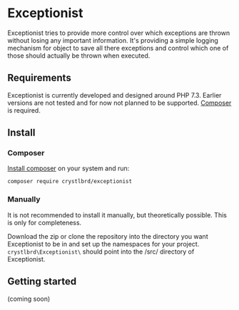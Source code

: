 # Exceptionist

Exceptionist tries to provide more control over which exceptions are thrown without losing any important information. It's providing a simple logging mechanism for object to save all there exceptions and control which one of those should actually be thrown when executed. 

## Requirements

Exceptionist is currently developed and designed around PHP 7.3. Earlier versions are not tested and for now not planned to be supported. [Composer](https://getcomposer.org) is required.

## Install

### Composer

[Install composer](https://getcomposer.org/doc/00-intro.md) on your system and run:

`composer require crystlbrd/exceptionist`

### Manually

It is not recommended to install it manually, but theoretically possible. This is only for completeness.

Download the zip or clone the repository into the directory you want Exceptionist to be in and set up the namespaces for your project. `crystlbrd\Exceptionist\` should point into the /src/ directory of Exceptionist.

## Getting started
 
 (coming soon)
